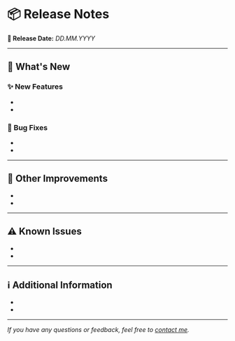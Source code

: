 # 📦 Release Notes

**📅 Release Date:** _DD.MM.YYYY_

---

## 🚀 What's New

### ✨ New Features
- 
- 

### 🐛 Bug Fixes
- 
- 

---

## 🔧 Other Improvements
- 
- 

---

## ⚠️ Known Issues
- 
- 

---

## ℹ️ Additional Information
- 
- 

---

*If you have any questions or feedback, feel free to [contact me](mailto:magnus@overli.dev).*